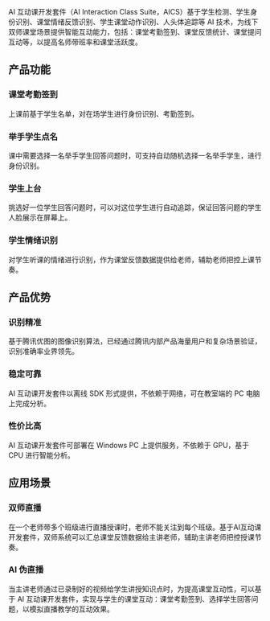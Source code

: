 ﻿AI 互动课开发套件（AI Interaction Class Suite，AICS）基于学生检测、学生身份识别、课堂情绪反馈识别、学生课堂动作识别、人头体追踪等 AI 技术，为线下双师课堂场景提供智能互动能力，包括：课堂考勤签到、课堂反馈统计、课堂提问互动等，以提高名师带班率和课堂活跃度。

## 产品功能
### 课堂考勤签到
上课前基于学生名单，对在场学生进行身份识别、考勤签到。

### 举手学生点名
课中需要选择一名举手学生回答问题时，可支持自动随机选择一名举手学生，进行身份识别。

### 学生上台
挑选好一位学生回答问题时，可以对这位学生进行自动追踪，保证回答问题的学生人脸展示在屏幕上。

### 学生情绪识别
对学生听课的情绪进行识别，作为课堂反馈数据提供给老师，辅助老师把控上课节奏。

## 产品优势
### 识别精准
基于腾讯优图的图像识别算法，已经通过腾讯内部产品海量用户和复杂场景验证，识别准确率业界领先。 

### 稳定可靠
AI 互动课开发套件以离线 SDK 形式提供，不依赖于网络，可在教室端的 PC 电脑上完成分析。

### 性价比高
AI 互动课开发套件可部署在 Windows PC 上提供服务，不依赖于 GPU，基于 CPU 进行智能分析。

## 应用场景
### 双师直播
在一个老师带多个班级进行直播授课时，老师不能关注到每个班级。基于AI互动课开发套件，双师系统可以汇总课堂反馈数据给主讲老师，辅助主讲老师把控授课节奏。

### AI 伪直播
当主讲老师通过已录制好的视频给学生讲授知识点时，为提高课堂互动性，可以基于 AI 互动课开发套件，实现与学生的课堂互动：课堂考勤签到、选择学生回答问题，以模拟直播教学的互动效果。